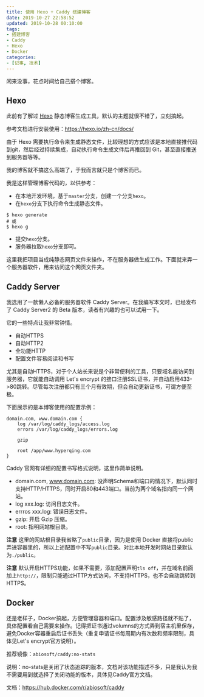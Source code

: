 ```yaml
---
title: 使用 Hexo + Caddy 搭建博客
date: 2019-10-27 22:58:52
updated: 2019-10-28 00:10:00
tags: 
- 搭建博客
- Caddy
- Hexo
- Docker
categories: 
- [记事, 技术]
---
```


闲来没事，花点时间给自己搭个博客。

## Hexo

此前有了解过 [Hexo](https://hexo.io/zh-cn/) 静态博客生成工具，默认的主题就很不错了，立刻搞起。

参考文档进行安装使用：<https://hexo.io/zh-cn/docs/>

由于 Hexo 需要执行命令来生成静态文件，比较理想的方式应该是本地直接推代码到git，然后经过持续集成，自动执行命令生成文件后再推回到 Git，甚至直接推送到服务器等等。

我的博客就不搞这么高端了，于我而言就只是个博客而已。

我是这样管理博客代码的，以供参考：

- 在本地开发环境，基于`master`分支，创建一个分支`hexo`。
- 在`hexo`分支下执行命令生成静态文件。
```shell script
$ hexo generate
# 或
$ hexo g
```
- 提交`hexo`分支。
- 服务器拉取`hexo`分支即可。

这里我把项目当成纯静态网页文件来操作，不在服务器做生成工作。下面就来弄一个服务器软件，用来访问这个网页文件夹。

## Caddy Server

我选用了一款懒人必备的服务器软件 Caddy Server。在我编写本文时，已经发布了 Caddy Server2 的 Beta 版本，读者有兴趣的也可以试用一下。

它的一些特点让我非常钟情。

- 自动HTTPS
- 自动HTTP2
- 全功能HTTP
- 配置文件容易阅读和书写

尤其是自动HTTPS，对于个人站长来说是个非常便利的工具，只要域名能访问到服务器，它就能自动调用 Let's encrypt 的接口注册SSL证书，并自动启用433->80跳转。尽管每次注册都只有三个月有效期，但会自动更新证书，可谓方便至极。

下面展示的是本博客使用的配置示例：
```
domain.com, www.domain.com {
    log /var/log/caddy_logs/access.log
    errors /var/log/caddy_logs/errors.log

    gzip

    root /app/www.hyperqing.com
}
```

Caddy 官网有详细的配置书写格式说明，这里作简单说明。

- domain.com, www.domain.com: 没声明Schema和端口的情况下，默认同时支持HTTP/HTTPS，同时开启80和443端口。当前为两个域名指向同一个网站。
- log xxx.log: 访问日志文件。
- errros xxx.log: 错误日志文件。
- gzip: 开启 Gzip 压缩。
- root: 指明网站根目录。


**注意** 这里的网站根目录我省略了`public`目录，因为是使用 Docker 直接将public弄进容器里的，所以上述配置中不写`public`目录。对比本地开发时网站目录默认为`./public`。

**注意** 默认开启HTTPS功能，如果不需要，添加配置声明`tls off`，并在域名前面加上`http://`，限制只能通过HTTP方式访问，不支持HTTPS，也不会自动跳转到HTTPS。

## Docker

还是老样子，Docker搞起，方便管理容器和端口。配置涉及敏感路径就不贴了，具体配置看自己需要来操作。记得把证书通过volumns的方式弄到宿主机里保存，避免Docker容器重启后证书丢失（重复申请证书每周期内有次数和频率限制，具体见Let's encrypt官方说明）。

推荐镜像：`abiosoft/caddy:no-stats`

说明：no-stats是关闭了状态追踪的版本，文档对该功能描述不多，只是我认为我不需要用到就选择了关闭功能的版本，具体见Caddy官方文档。

文档：<https://hub.docker.com/r/abiosoft/caddy>


